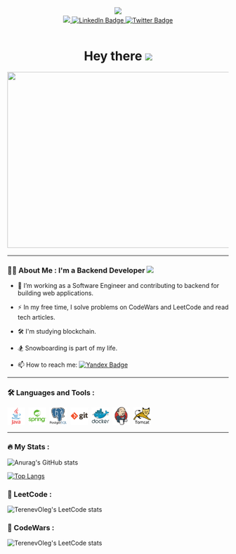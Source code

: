 <div id="header" align="center">
  <img src="https://media.giphy.com/media/KzJkzjggfGN5Py6nkT/giphy.gif" width="150"/>

<div id="badges">
  <a href="https://t.me/olegenchi">
    <img src="https://img.shields.io/badge/Telegram-2CA5E0?style=for-the-badge&logo=telegram&logoColor=white">
  </a>
  <a href="https://www.linkedin.com/in/oleg-terentev-spb">
    <img src="https://img.shields.io/badge/LinkedIn-2CA5E0?style=for-the-badge&logo=linkedin&logoColor=white" alt="LinkedIn Badge"/>
  </a>
  <a href="https://twitter.com/enchi_eth">
    <img src="https://img.shields.io/badge/Twitter-2CA5E0?style=for-the-badge&logo=twitter&logoColor=white" alt="Twitter Badge"/>
  </a>
</div>
 
 <img src="https://komarev.com/ghpvc/?username=TerentevOleg&style=flat-square&color=2CA5E0" alt=""/>

<h1>
  Hey there
  <img src="https://media.giphy.com/media/hvRJCLFzcasrR4ia7z/giphy.gif" width="30"/>
</h1>
  
  <div align="center">
    <img src="https://media.giphy.com/media/L8K62iTDkzGX6/giphy.gif" width="700" height="400"/>
  </div>
</div>

---

### :man_technologist: About Me : I'm a Backend Developer <img src="https://media.giphy.com/media/WUlplcMpOCEmTGBtBW/giphy.gif" width="30">
  
- :telescope: I’m working as a Software Engineer and contributing to backend for building web applications.

- :zap: In my free time, I solve problems on CodeWars and LeetCode and read tech articles.

- :hammer_and_wrench: I'm studying blockchain.

- :snowboarder: Snowboarding is part of my life.

- :mailbox: How to reach me: [![Yandex Badge](https://img.shields.io/badge/-Email-yellow?style=flat&logo=Gmail&logoColor=white&href=mailto:terentevekb@gmail.com)](terentevekb@gmail.com)

---

### :hammer_and_wrench: Languages and Tools :

<div>
  <img src="https://github.com/devicons/devicon/blob/master/icons/java/java-original-wordmark.svg" title="Java" alt="Java" width="40" height="40"/>&nbsp;
  <img src="https://github.com/devicons/devicon/blob/master/icons/spring/spring-original-wordmark.svg" title="Spring" alt="Spring" width="40" height="40"/>&nbsp;
  <img src="https://github.com/devicons/devicon/blob/master/icons/postgresql/postgresql-original-wordmark.svg" title="PostgreSQL"  alt="PostgreSQL" width="40" height="40"/>&nbsp;
  <img src="https://github.com/devicons/devicon/blob/master/icons/git/git-original-wordmark.svg" title="Git" **alt="Git" width="40" height="40"/>&nbsp;
  <img src="https://github.com/devicons/devicon/blob/master/icons/docker/docker-original-wordmark.svg" title="Docker" alt="Docker" 
       width="40" height="40"/>&nbsp;
  <img src="https://github.com/devicons/devicon/blob/master/icons/jenkins/jenkins-original.svg" title="Jenkins" alt="Jenkins" 
       width="40" height="40"/>&nbsp;
  <img src="https://github.com/devicons/devicon/blob/master/icons/tomcat/tomcat-original-wordmark.svg" title="Tomcat" alt="Tomcat" 
       width="40" height="40"/>&nbsp;
</div>

---

### :fire: My Stats :

![Anurag's GitHub stats](https://github-readme-stats.vercel.app/api?username=TerentevOleg&layout=compact&theme=default)

[![Top Langs](https://github-readme-stats.vercel.app/api/top-langs/?username=TerentevOleg&layout=compact&show_icons=true&theme=default)](https://github.com/anuraghazra/github-readme-stats)

### :ledger: LeetCode :

![TerenevOleg's LeetCode stats](https://leetcode-stats-six.vercel.app/api?username=Oleg_Terentev)

### :blue_book: CodeWars :

![TerenevOleg's LeetCode stats](https://www.codewars.com/users/Oleg_Terentev/badges/large)


<!--
**TerentevOleg/TerentevOleg** is a ✨ _special_ ✨ repository because its `README.md` (this file) appears on your GitHub profile.

Here are some ideas to get you started:

- 🌱 I’m currently working on ...
- 🌱 I’m currently learning ...
- 👯 I’m looking to collaborate on ...
- 🤔 I’m looking for help with ...
- 💬 Ask me about ...
- 📫 How to reach me: ...
- 😄 Pronouns: ...
- ⚡ Fun fact: ...
-->

